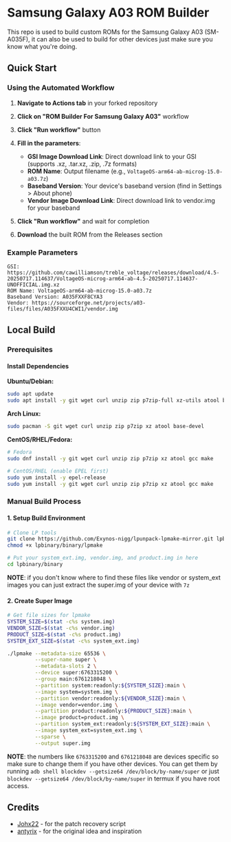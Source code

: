 # Samsung Galaxy A03 ROM Builder

This repo is used to build custom ROMs for the Samsung Galaxy A03 (SM-A035F), it can also be used to build for other devices just make sure you know what you're doing.

## Quick Start

### Using the Automated Workflow

1. **Navigate to Actions tab** in your forked repository
2. **Click on "ROM Builder For Samsung Galaxy A03"** workflow
3. **Click "Run workflow"** button
4. **Fill in the parameters**:
    - **GSI Image Download Link**: Direct download link to your GSI (supports .xz, .tar.xz, .zip, .7z formats)
    - **ROM Name**: Output filename (e.g., `VoltageOS-arm64-ab-microg-15.0-a03.7z`)
    - **Baseband Version**: Your device's baseband version (find in Settings > About phone)
    - **Vendor Image Download Link**: Direct download link to vendor.img for your baseband

5. **Click "Run workflow"** and wait for completion
6. **Download** the built ROM from the Releases section

### Example Parameters

```
GSI: https://github.com/cawilliamson/treble_voltage/releases/download/4.5-20250717.114637/VoltageOS-microg-arm64-ab-4.5-20250717.114637-UNOFFICIAL.img.xz
ROM Name: VoltageOS-arm64-ab-microg-15.0-a03.7z
Baseband Version: A035FXXF8CYA3
Vendor: https://sourceforge.net/projects/a03-files/files/A035FXXU4CWI1/vendor.img
```

## Local Build

### Prerequisites

#### Install Dependencies

**Ubuntu/Debian:**

```bash
sudo apt update
sudo apt install -y git wget curl unzip zip p7zip-full xz-utils atool build-essential
```

**Arch Linux:**

```bash
sudo pacman -S git wget curl unzip zip p7zip xz atool base-devel
```

**CentOS/RHEL/Fedora:**

```bash
# Fedora
sudo dnf install -y git wget curl unzip zip p7zip xz atool gcc make

# CentOS/RHEL (enable EPEL first)
sudo yum install -y epel-release
sudo yum install -y git wget curl unzip zip p7zip xz atool gcc make
```

### Manual Build Process

#### 1. Setup Build Environment

```bash
# Clone LP tools
git clone https://github.com/Exynos-nigg/lpunpack-lpmake-mirror.git lpbinary
chmod +x lpbinary/binary/lpmake

# Put your system_ext.img, vendor.img, and product.img in here
cd lpbinary/binary
```

**NOTE**: if you don't know where to find these files like vendor or system_ext images you can just extract the super.img of your device with `7z`

#### 2. Create Super Image

```bash
# Get file sizes for lpmake
SYSTEM_SIZE=$(stat -c%s system.img)
VENDOR_SIZE=$(stat -c%s vendor.img)
PRODUCT_SIZE=$(stat -c%s product.img)
SYSTEM_EXT_SIZE=$(stat -c%s system_ext.img)

./lpmake --metadata-size 65536 \
         --super-name super \
         --metadata-slots 2 \
         --device super:6763315200 \
         --group main:6761218048 \
         --partition system:readonly:${SYSTEM_SIZE}:main \
         --image system=system.img \
         --partition vendor:readonly:${VENDOR_SIZE}:main \
         --image vendor=vendor.img \
         --partition product:readonly:${PRODUCT_SIZE}:main \
         --image product=product.img \
         --partition system_ext:readonly:${SYSTEM_EXT_SIZE}:main \
         --image system_ext=system_ext.img \
         --sparse \
         --output super.img
```

**NOTE**: the numbers like `6763315200` and `6761218048` are devices specific so make sure to change them if you have other devices. You can get them by running `adb shell blockdev --getsize64 /dev/block/by-name/super` or just `blockdev --getsize64 /dev/block/by-name/super` in termux if you have root access.

## Credits

- [Johx22](https://github.com/Johx22/) - for the patch recovery script
- [antyrix](https://github.com/antyrix/) - for the original idea and inspiration
